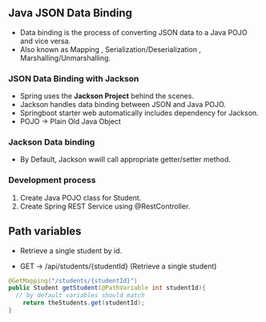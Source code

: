 ## Java JSON Data Binding


* Data binding is the process of converting JSON data to a Java POJO and vice versa.
* Also known as Mapping , Serialization/Deserialization , Marshalling/Unmarshalling.

### JSON Data Binding with Jackson

* Spring uses the **Jackson Project** behind the scenes.
* Jackson handles data binding between JSON and Java POJO.
* Springboot starter web automatically includes dependency for Jackson.
* POJO -> Plain Old Java Object
### Jackson Data binding

* By Default, Jackson wwill call appropriate getter/setter method.


### Development process

1. Create Java POJO class for Student.
2. Create Spring REST Service using @RestController.


## Path variables

* Retrieve a single student by id.

* GET -> /api/students/{studentId}  (Retrieve a single student)

```java
@GetMapping("/students/{studentId}")
public Student getStudent(@PathVariable int studentId){
  // by default variables should match
    return theStudents.get(studentId);
}
```




